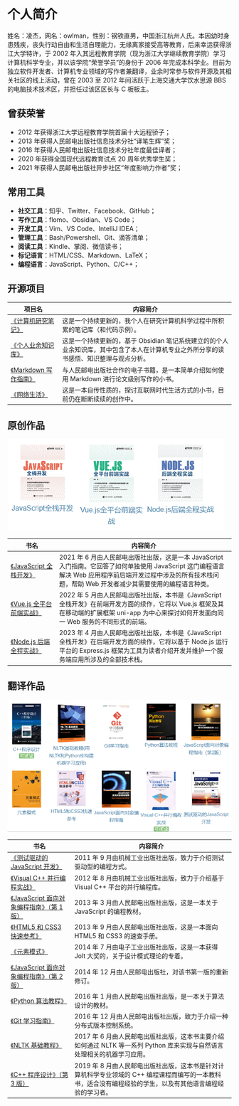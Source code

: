 # 个人简介

姓名：凌杰，网名：owlman，性别：钢铁直男，中国浙江杭州人氏。本因幼时身患残疾，丧失行动自由和生活自理能力，无缘离家接受高等教育，后来幸运获得浙江大学特许，于 2002 年入其远程教育学院（现为浙江大学继续教育学院）学习计算机科学专业，并以该学院“荣誉学员”的身份于 2006 年完成本科学业。目前为独立软件开发者、计算机专业领域的写作者兼翻译，业余时常参与软件开源及其相关社区的线上活动，曾在 2003 至 2012 年间活跃于上海交通大学饮水思源 BBS 的电脑技术技术区，并担任过该区区长与 C 板板主。

## 曾获荣誉

- 2012 年获得浙江大学远程教育学院首届十大远程骄子；
- 2013 年获得人民邮电出版社信息技术分社“译笔生辉”奖；
- 2016 年获得人民邮电出版社信息技术分社年度最佳译者；
- 2020 年获得全国现代远程教育试点 20 周年优秀学生奖；
- 2021 年获得人民邮电出版社异步社区“年度影响力作者”奖；

## 常用工具

- **社交工具**：知乎、Twitter、Facebook、GitHub；
- **写作工具**：flomo、Obsidian、VS Code；
- **开发工具**：Vim、VS Code、IntelliJ IDEA；
- **管理工具**：Bash/Powershell、Git、滴答清单；
- **阅读工具**：Kindle、掌阅、微信读书；
- **标记语言**：HTML/CSS、Markdown、LaTeX；
- **编程语言**：JavaScript、Python、C/C++；

## 开源项目

| 项目名  | 内容简介              |
| ------- | ----------------- |
| [《计算机研究笔记》](https://github.com/owlman/study_note) | 这是一个持续更新的，我个人在研究计算机科学过程中所积累的笔记库（和代码示例）。 |
| [《个人业余知识库》](https://github.com/owlman/Knowledge_base) | 这是一个持续更新的，基于 Obsidian 笔记系统建立的的个人业余知识库，其中包含了本人在计算机专业之外所分享的读书感悟、知识整理与观点分析。 |
| [《Markdown 写作指南》](https://github.com/owlman/markdown_guide) | 与人民邮电出版社合作的电子书籍，是一本简单介绍如何使用 Markdown 进行论文级别写作的小书。|
| [《网络生活》](https://github.com/owlman/onlinelife) | 这是一本自传性质的，探讨互联网时代生活方式的小书，目前仍在断断续续的创作中。 |

## 原创作品

![原创](./img/books.png)

| 书名  | 内容简介              |
| ----- | ----------------- |
| [《JavaScript 全栈开发》](https://book.douban.com/subject/35493728/) | 2021 年 6 月由人民邮电出版社出版，这是一本 JavaScript 入门指南。它回答了如何单独使用 JavaScript 这门编程语言解决 Web 应用程序前后端开发过程中涉及的所有技术栈问题，帮助 Web 开发者减少其需要使用的编程语言种类。 |
| [《Vue.js 全平台前端实战》](https://book.douban.com/subject/35886403/) | 2022 年 5 月由人民邮电出版社出版，本书是《JavaScript 全栈开发》在前端开发方面的续作，它将以 Vue.js 框架及其在移动端的扩展框架 uni-app 为中心来探讨如何开发面向同一 Web 服务的不同形式的前端。 |
| [《Node.js 后端全程实战》](https://book.douban.com/subject/36374893/) | 2023 年 4 月由人民邮电出版社出版，本书是《JavaScript 全栈开发》在后端开发方面的续作，它将以基于 Node.js 运行平台的 Express.js 框架为工具为读者介绍开发并维护一个服务端应用所涉及的全部技术栈。 |

## 翻译作品

![翻译](./img/books2.png)

| 书名  | 内容简介              |
| ------- | ----------------- |
| [《测试驱动的 JavaScript 开发》](https://book.douban.com/subject/10483528/) | 2011 年 9 月由机械工业出版社出版，致力于介绍测试驱动型的编程方式。|
| [《Visual C++ 并行编程实战》](https://book.douban.com/subject/11580452/) | 2012 年 8 月由机械工业出版社出版，致力于介绍基于 Visual C++ 平台的并行编程库。       |
| [《JavaScript 面向对象编程指南》（第 1 版）](https://book.douban.com/subject/21372235/) | 2013 年 3 月由人民邮电出版社出版，这是一本关于 JavaScript 的编程教材。       |
| [《HTML5 和 CSS3 快速参考》](https://book.douban.com/subject/25730129/) | 2013 年 9 月由人民邮电出版社出版，这是一本面向 HTML5 和 CSS3 的速查手册。      |
| [《元素模式》](https://book.douban.com/subject/25908396/) | 2014 年 7 月由电子工业出版社出版，这是一本获得 Jolt 大奖的，关于设计模式理论的专着。 |
| [《JavaScript 面向对象编程指南》（第 2 版）](https://book.douban.com/subject/26302623/) | 2014 年 12 月由人民邮电出版社，对该书第一版的重新修订。            |
| [《Python 算法教程》](https://book.douban.com/subject/26699412/) | 2016 年 1 月由人民邮电出版社出版，是一本关于算法设计的教材。      |
| [《Git 学习指南》](https://book.douban.com/subject/26967729/) | 2016 年 12 月由人民邮电出版社出版，致力于介绍一种分布式版本控制系统。      |
| [《NLTK 基础教程》](https://book.douban.com/subject/27057666/) | 2017 年 6 月由人民邮电出版社出版，这本书主要介绍如何通过 NLTK 等一系列 Python 库来实现与自然语言处理相关的机器学习应用。|
| [《C++ 程序设计》（第 3 版）](https://book.douban.com/subject/34711734/) | 2019 年 8 月由人民邮电出版社出版，这本书是针对计算机科学专业领域的 C++ 编程课程而编写的一本教科书，适合没有编程经验的学生，以及有其他语言编程经验的学习者。 |
